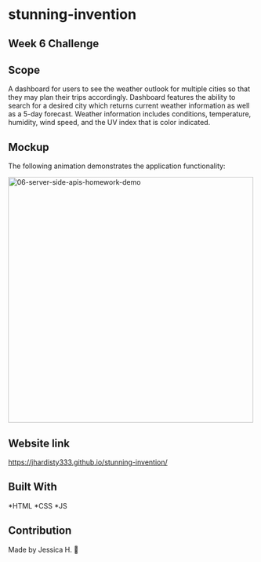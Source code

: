 # stunning-invention

## Week 6 Challenge

## Scope
A dashboard for users to see the weather outlook for multiple cities so that they may plan their trips accordingly. Dashboard features the ability to search for a desired city which returns current weather information as well as a 5-day forecast. Weather information includes conditions, temperature, humidity, wind speed, and the UV index that is color indicated.

## Mockup 
The following animation demonstrates the application functionality:

<img width="500" alt="06-server-side-apis-homework-demo" src="https://user-images.githubusercontent.com/82549162/132163468-fce3a817-d934-42c9-a016-c7790a87722d.png">

## Website link 

https://jhardisty333.github.io/stunning-invention/


## Built With
*HTML *CSS *JS

## Contribution
Made by Jessica H. 🖤
